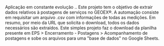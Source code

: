 Aplicação em constante evolução ..  Este projeto tem o objetivo de extrair dados relativos à postagens de serviços no GEOEX®. A automação consiste em requisitar um arquivo .csv com informações de todas as medições. Em resumo, por meio da URL que solicita o download, todos os dados necessários são extraídos. Este simples projeto faz o download da planilha presente em EPS > Encerramento - Postagens > Acompanhamento de postagens e sobe os arquivos para uma "base de dados" no Google Sheets.